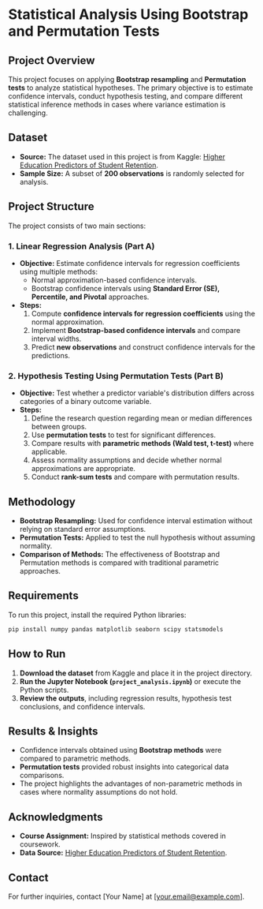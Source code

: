 # Statistical Analysis Using Bootstrap and Permutation Tests

## Project Overview
This project focuses on applying **Bootstrap resampling** and **Permutation tests** to analyze statistical hypotheses. The primary objective is to estimate confidence intervals, conduct hypothesis testing, and compare different statistical inference methods in cases where variance estimation is challenging.

## Dataset
- **Source:** The dataset used in this project is from Kaggle: [Higher Education Predictors of Student Retention](https://www.kaggle.com/datasets/thedevastator/higher-education-predictors-of-student-retention).
- **Sample Size:** A subset of **200 observations** is randomly selected for analysis.

## Project Structure
The project consists of two main sections:

### 1. Linear Regression Analysis (Part A)
- **Objective:** Estimate confidence intervals for regression coefficients using multiple methods:
  - Normal approximation-based confidence intervals.
  - Bootstrap confidence intervals using **Standard Error (SE), Percentile, and Pivotal** approaches.
- **Steps:**
  1. Compute **confidence intervals for regression coefficients** using the normal approximation.
  2. Implement **Bootstrap-based confidence intervals** and compare interval widths.
  3. Predict **new observations** and construct confidence intervals for the predictions.

### 2. Hypothesis Testing Using Permutation Tests (Part B)
- **Objective:** Test whether a predictor variable's distribution differs across categories of a binary outcome variable.
- **Steps:**
  1. Define the research question regarding mean or median differences between groups.
  2. Use **permutation tests** to test for significant differences.
  3. Compare results with **parametric methods (Wald test, t-test)** where applicable.
  4. Assess normality assumptions and decide whether normal approximations are appropriate.
  5. Conduct **rank-sum tests** and compare with permutation results.

## Methodology
- **Bootstrap Resampling:** Used for confidence interval estimation without relying on standard error assumptions.
- **Permutation Tests:** Applied to test the null hypothesis without assuming normality.
- **Comparison of Methods:** The effectiveness of Bootstrap and Permutation methods is compared with traditional parametric approaches.

## Requirements
To run this project, install the required Python libraries:
```bash
pip install numpy pandas matplotlib seaborn scipy statsmodels
```

## How to Run
1. **Download the dataset** from Kaggle and place it in the project directory.
2. **Run the Jupyter Notebook (`project_analysis.ipynb`)** or execute the Python scripts.
3. **Review the outputs**, including regression results, hypothesis test conclusions, and confidence intervals.

## Results & Insights
- Confidence intervals obtained using **Bootstrap methods** were compared to parametric methods.
- **Permutation tests** provided robust insights into categorical data comparisons.
- The project highlights the advantages of non-parametric methods in cases where normality assumptions do not hold.

## Acknowledgments
- **Course Assignment:** Inspired by statistical methods covered in coursework.
- **Data Source:** [Higher Education Predictors of Student Retention](https://www.kaggle.com/datasets/thedevastator/higher-education-predictors-of-student-retention).

## Contact
For further inquiries, contact [Your Name] at [your.email@example.com].

